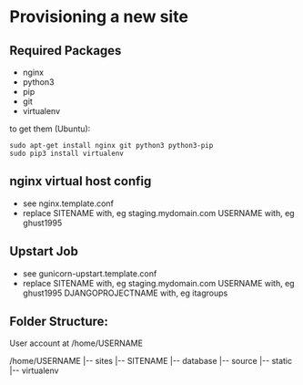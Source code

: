 Provisioning a new site
=======================

## Required Packages

* nginx
* python3
* pip
* git
* virtualenv

to get them (Ubuntu):

	sudo apt-get install nginx git python3 python3-pip
	sudo pip3 install virtualenv

## nginx virtual host config
* see nginx.template.conf
* replace SITENAME with, eg staging.mydomain.com
		  USERNAME with, eg ghust1995

## Upstart Job
* see gunicorn-upstart.template.conf
* replace SITENAME with, eg staging.mydomain.com
		  USERNAME with, eg ghust1995
		  DJANGOPROJECTNAME with, eg itagroups

## Folder Structure:
User account at /home/USERNAME

/home/USERNAME
|-- sites
	|-- SITENAME
		|-- database
		|-- source
		|-- static
		|-- virtualenv
